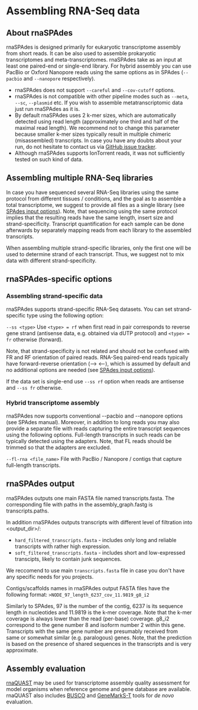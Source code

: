 # Assembling RNA-Seq data

## About rnaSPAdes

rnaSPAdes is designed primarily for eukaryotic transcriptome assembly from short reads. It can be also used to assemble prokaryotic transcriptomes and meta-transcriptomes. 
rnaSPAdes take as an input at least one paired-end or single-end library. For hybrid assembly you can use PacBio or Oxford Nanopore reads using the same options as in SPAdes (`--pacbio` and `--nanopore` respectively).

- rnaSPAdes does not support `--careful` and `--cov-cutoff` options.
- rnaSPAdes is not compatible with other pipeline modes such as `--meta`, `--sc`, `--plasmid` etc. If you wish to assemble metatranscriptomic data just run rnaSPAdes as it is.
- By default rnaSPAdes uses 2 k-mer sizes, which are automatically detected using read length (approximately one third and half of the maximal read length). We recommend not to change this parameter because smaller k-mer sizes typically result in multiple chimeric (misassembled) transcripts. In case you have any doubts about your run, do not hesitate to contact us via [GitHub issue tracker](https://github.com/ablab/spades/issues).
- Although rnaSPAdes supports IonTorrent reads, it was not sufficiently tested on such kind of data.

## Assembling multiple RNA-Seq libraries
In case you have sequenced several RNA-Seq libraries using the same protocol from different tissues / conditions, and the goal as to assemble a total transcriptome, we suggest to provide all files as a single library (see [SPAdes input options](running.md#input-data)). Note, that sequencing using the same protocol implies that the resulting reads have the same length, insert size and strand-specificity. Transcript quantification for each sample can be done afterwards by separately mapping reads from each library to the assembled transcripts.

When assembling multiple strand-specific libraries, only the first one will be used to determine strand of each transcript. Thus, we suggest not to mix data with different strand-specificity.


## rnaSPAdes-specific options

### Assembling strand-specific data

rnaSPAdes supports strand-specific RNA-Seq datasets. You can set strand-specific type using the following option:

`--ss <type>`
    Use `<type> = rf` when first read in pair corresponds to reverse gene strand (antisense data, e.g. obtained via dUTP protocol) and `<type> = fr` otherwise (forward). 

Note, that strand-specificity is not related and should not be confused with FR and RF orientation of paired reads. RNA-Seq paired-end reads typically have forward-reverse orientation (--> <--), which is assumed by default and no additional options are needed (see [SPAdes input options](running.md#input-data)).

If the data set is single-end use `--ss rf` option when reads are antisense and `--ss fr` otherwise.

### Hybrid transcriptome assembly

rnaSPAdes now supports conventional --pacbio and --nanopore options (see SPAdes manual). Moreover, in addition to long reads you may also provide a separate file with reads capturing the entire transcript sequences using the following options. Full-length transcripts in such reads can be typically detected using the adapters. Note, that FL reads should be trimmed so that the adapters are excluded.

`--fl-rna <file_name>`
    File with PacBio / Nanopore / contigs that capture full-length transcripts.

## rnaSPAdes output
rnaSPAdes outputs one main FASTA file named transcripts.fasta. The corresponding file with paths in the assembly_graph.fastg is transcripts.paths.

In addition rnaSPAdes outputs transcripts with different level of filtration into <output_dir>/:
- `hard_filtered_transcripts.fasta` - includes only long and reliable transcripts with rather high expression.
- `soft_filtered_transcripts.fasta` - includes short and low-expressed transcipts, likely to contain junk sequences.

We reccomend to use main `transcripts.fasta` file in case you don't have any specific needs for you projects. 

Contigs/scaffolds names in rnaSPAdes output FASTA files have the following format:
`>NODE_97_length_6237_cov_11.9819_g8_i2`

Similarly to SPAdes, 97 is the number of the contig, 6237 is its sequence length in nucleotides and 11.9819 is the k-mer coverage. Note that the k-mer coverage is always lower than the read (per-base) coverage. 
g8_i2 correspond to the gene number 8 and isoform number 2 within this gene. Transcripts with the same gene number are presumably received from same or somewhat similar (e.g. paralogous) genes. Note, that the prediction is based on the presence of shared sequences in the transcripts and is very approximate.

## Assembly evaluation
[rnaQUAST](https://github.com/ablab/rnaquast) may be used for transcriptome assembly quality assessment for model organisms when reference genome and gene database are available. rnaQUAST also includes [BUSCO](https://busco.ezlab.org/) and [GeneMarkS-T](http://topaz.gatech.edu/GeneMark/) tools for _de novo_ evaluation.


